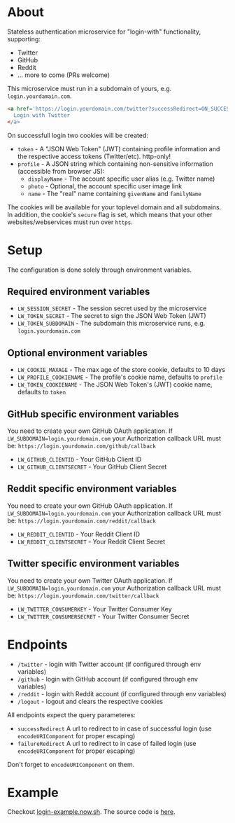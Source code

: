# About 

Stateless authentication microservice for "login-with" functionality, supporting:

- Twitter
- GitHub
- Reddit
- ... more to come (PRs welcome)

This microservice must run in a subdomain of yours, e.g. `login.yourdamain.com`.

```html
<a href='https://login.yourdomain.com/twitter?successRedirect=ON_SUCCESS_URL&failureRedirect=ON_FAILURE_URL>
  Login with Twitter
</a>
```

On successfull login two cookies will be created:

- `token` - A "JSON Web Token" (JWT) containing profile information and the respective access tokens (Twitter/etc). http-only!
- `profile` - A JSON string which containing non-sensitive information (accessible from browser JS):
  - `displayName` - The account specific user alias (e.g. Twitter name)
  - `photo` - Optional, the account specific user image link
  - `name` - The "real" name containing `givenName` and `familyName`  

The cookies will be available for your toplevel domain and all subdomains. In addition, the cookie's `secure` flag is set, which means 
that your other websites/webservices must run over `https`. 

# Setup

The configuration is done solely through environment variables.

## Required environment variables

- `LW_SESSION_SECRET` - The session secret used by the microservice
- `LW_TOKEN_SECRET` - The secret to sign the JSON Web Token (JWT)
- `LW_TOKEN_SUBDOMAIN` - The subdomain this microservice runs, e.g. `login.yourdomain.com`

## Optional environment variables

- `LW_COOKIE_MAXAGE` - The max age of the store cookie, defaults to 10 days
- `LW_PROFILE_COOKIENAME` - The profile's cookie name, defaults to `profile`
- `LW_TOKEN_COOKIENAME` - The JSON Web Token's (JWT) cookie name, defaults to `token`

## GitHub specific environment variables

You need to create your own GitHub OAuth application. If `LW_SUBDOMAIN=login.yourdomain.com` your Authorization callback URL 
must be: `https://login.yourdomain.com/github/callback`

- `LW_GITHUB_CLIENTID` - Your GitHub Client ID
- `LW_GITHUB_CLIENTSECRET` - Your GitHub Client Secret

## Reddit specific environment variables

You need to create your own GitHub OAuth application. If `LW_SUBDOMAIN=login.yourdomain.com` your Authorization callback URL 
must be: `https://login.yourdomain.com/reddit/callback`

- `LW_REDDIT_CLIENTID` - Your Reddit Client ID
- `LW_REDDIT_CLIENTSECRET` - Your Reddit Client Secret

## Twitter specific environment variables

You need to create your own Twitter OAuth application. If `LW_SUBDOMAIN=login.yourdomain.com` your Authorization callback URL 
must be: `https://login.yourdomain.com/twitter/callback`

- `LW_TWITTER_CONSUMERKEY` - Your Twitter Consumer Key
- `LW_TWITTER_CONSUMERSECRET` - Your Twitter Consumer Secret


# Endpoints

- `/twitter` - login with Twitter account (if configured through env variables)
- `/github` - login with GitHub account (if configured through env variables)
- `/reddit` - login with Reddit account (if configured through env variables)
- `/logout` - logout and clears the respective cookies

All endpoints expect the query parameteres:
- `successRedirect` A url to redirect to in case of successful login (use `encodeURIComponent` for proper escaping)
- `failureRedirect` A url to redirect to in case of failed login (use `encodeURIComponent` for proper escaping)

Don't forget to `encodeURIComponent` on them.

# Example

Checkout [login-example.now.sh](https://login-example.now.sh). The source code is [here](https://github.com/lipp/login-with/tree/master/example/nextjs).
